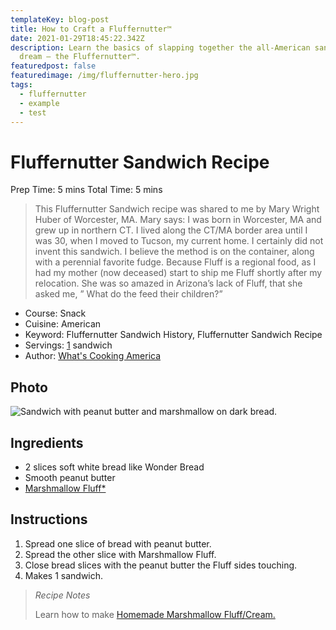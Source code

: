 ```yaml
---
templateKey: blog-post
title: How to Craft a Fluffernutter™
date: 2021-01-29T18:45:22.342Z
description: Learn the basics of slapping together the all-American sandwich
  dream — the Fluffernutter™.
featuredpost: false
featuredimage: /img/fluffernutter-hero.jpg
tags:
  - fluffernutter
  - example
  - test
---
```

# Fluffernutter Sandwich Recipe

Prep Time: 5 mins
Total Time: 5 mins

> This Fluffernutter Sandwich recipe was shared to me by Mary Wright Huber of Worcester, MA. Mary says: I was born in Worcester, MA and grew up in northern CT. I lived along the CT/MA border area until I was 30, when I moved to Tucson, my current home. I certainly did not invent this sandwich. I believe the method is on the container, along with a perennial favorite fudge. Because Fluff is a regional food, as I had my mother (now deceased) start to ship me Fluff shortly after my relocation. She was so amazed in Arizona’s lack of Fluff, that she asked me, ” What do the feed their children?”

* Course: Snack
* Cuisine: American
* Keyword: Fluffernutter Sandwich History, Fluffernutter Sandwich Recipe
* Servings: [1](https://whatscookingamerica.net/History/FluffernutterSandwich.htm#) sandwich
* Author: [What's Cooking America](https://whatscookingamerica.net/)

## Photo

![Sandwich with peanut butter and marshmallow on dark bread.](/img/screen-shot-2021-01-28-at-4.02.14-pm.png "A Fluffernutter™ ruined by the inclusion of whole-wheat bread. Yuck!")

## Ingredients

* 2 slices soft white bread like Wonder Bread
* Smooth peanut butter
* [Marshmallow Fluff*](https://whatscookingamerica.net/Candy/MarshmallowFluff.htm)

## Instructions

1. Spread one slice of bread with peanut butter.
2. Spread the other slice with Marshmallow Fluff.
3. Close bread slices with the peanut butter the Fluff sides touching.
4. Makes 1 sandwich.

> *Recipe Notes*
>
> Learn how to make [Homemade Marshmallow Fluff/Cream.](https://whatscookingamerica.net/Candy/MarshmallowFluff.htm)